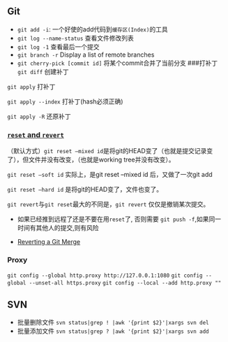 ## Git
* `git add -i`: 一个好使的add代码到`缓存区(Index)`的工具
* `git log --name-status` 查看文件修改列表
* `git log -1` 查看最后一个提交
* `git branch -r` Display a list of remote branches
* `git cherry-pick [commit id]` 将某个commit合并了当前分支
###打补丁
`git diff` 创建补丁

`git apply` 打补丁

`git apply --index` 打补丁(hash必须正确)

`git apply -R` 还原补丁

### [`reset` and `revert`](http://my.oschina.net/MinGKai/blog/144932)
（默认方式）`git reset –mixed id`是将git的HEAD变了（也就是提交记录变了），但文件并没有改变，（也就是working tree并没有改变）。

`git reset –soft id` 实际上，是git reset –mixed id 后，又做了一次git add

`git reset –hard id` 是将git的HEAD变了，文件也变了。

`git revert`与`git reset`最大的不同是，`git revert` 仅仅是撤销某次提交。

* 如果已经推到远程了还是不要在用`reset`了, 否则需要 `git push -f`,如果同一时间有其他人的提交,则有风险

* [Reverting a Git Merge](https://mijingo.com/blog/reverting-a-git-merge)

### Proxy
`git config --global http.proxy http://127.0.0.1:1080`
`git config --global --unset-all https.proxy`
`git config --local --add http.proxy ""`



## SVN
* 批量删除文件
`svn status|grep ! |awk '{print $2}'|xargs svn del`
* 批量添加文件
`svn status|grep ? |awk '{print $2}'|xargs svn add`
